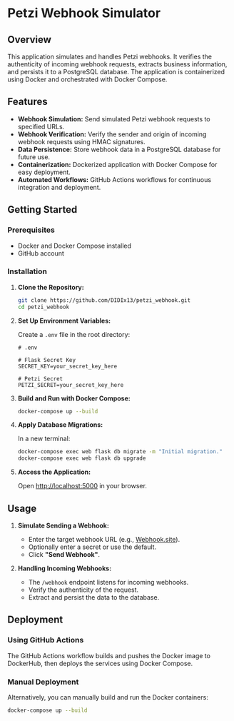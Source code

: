 # Petzi Webhook Simulator

## **Overview**

This application simulates and handles Petzi webhooks. It verifies the authenticity of incoming webhook requests, extracts business information, and persists it to a PostgreSQL database. The application is containerized using Docker and orchestrated with Docker Compose.

## **Features**

- **Webhook Simulation:** Send simulated Petzi webhook requests to specified URLs.
- **Webhook Verification:** Verify the sender and origin of incoming webhook requests using HMAC signatures.
- **Data Persistence:** Store webhook data in a PostgreSQL database for future use.
- **Containerization:** Dockerized application with Docker Compose for easy deployment.
- **Automated Workflows:** GitHub Actions workflows for continuous integration and deployment.

## **Getting Started**

### **Prerequisites**

- Docker and Docker Compose installed
- GitHub account

### **Installation**

1. **Clone the Repository:**

    ```bash
    git clone https://github.com/DIDIx13/petzi_webhook.git
    cd petzi_webhook
    ```

2. **Set Up Environment Variables:**

    Create a `.env` file in the root directory:

    ```dotenv
    # .env

    # Flask Secret Key
    SECRET_KEY=your_secret_key_here

    # Petzi Secret
    PETZI_SECRET=your_secret_key_here
    ```

3. **Build and Run with Docker Compose:**

    ```bash
    docker-compose up --build
    ```

4. **Apply Database Migrations:**

    In a new terminal:

    ```bash
    docker-compose exec web flask db migrate -m "Initial migration."
    docker-compose exec web flask db upgrade
    ```

5. **Access the Application:**

    Open [http://localhost:5000](http://localhost:5000) in your browser.

## **Usage**

1. **Simulate Sending a Webhook:**

    - Enter the target webhook URL (e.g., [Webhook.site](https://webhook.site/)).
    - Optionally enter a secret or use the default.
    - Click **"Send Webhook"**.

2. **Handling Incoming Webhooks:**

    - The `/webhook` endpoint listens for incoming webhooks.
    - Verify the authenticity of the request.
    - Extract and persist the data to the database.

## **Deployment**

### **Using GitHub Actions**

The GitHub Actions workflow builds and pushes the Docker image to DockerHub, then deploys the services using Docker Compose.

### **Manual Deployment**

Alternatively, you can manually build and run the Docker containers:

```bash
docker-compose up --build
```